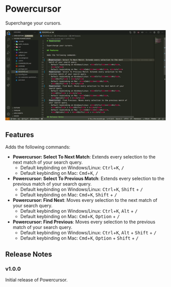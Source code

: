# Powercursor

Supercharge your cursors.

![Demo animation](images/demo.gif)

## Features

Adds the following commands:

- **Powercursor: Select To Next Match**: Extends every selection to the next
  match of your search query.
  - Default keybinding on Windows/Linux: <kbd>Ctrl</kbd>+<kbd>K</kbd>,
    <kbd>/</kbd>
  - Default keybinding on Mac: <kbd>Cmd</kbd>+<kbd>K</kbd>, <kbd>/</kbd>
- **Powercursor: Select To Previous Match**: Extends every selection to the
  previous match of your search query.
  - Default keybinding on Windows/Linux: <kbd>Ctrl</kbd>+<kbd>K</kbd>,
    <kbd>Shift</kbd> + <kbd>/</kbd>
  - Default keybinding on Mac: <kbd>Cmd</kbd>+<kbd>K</kbd>,
    <kbd>Shift</kbd> + <kbd>/</kbd>
- **Powercursor: Find Next**: Moves every selection to the next match of your
  search query.
  - Default keybinding on Windows/Linux: <kbd>Ctrl</kbd>+<kbd>K</kbd>,
    <kbd>Alt</kbd> + <kbd>/</kbd>
  - Default keybinding on Mac: <kbd>Cmd</kbd>+<kbd>K</kbd>,
    <kbd>Option</kbd> + <kbd>/</kbd>
- **Powercursor: Find Previous**: Moves every selection to the previous match of
  your search query.
  - Default keybinding on Windows/Linux: <kbd>Ctrl</kbd>+<kbd>K</kbd>,
    <kbd>Alt</kbd> + <kbd>Shift</kbd> + <kbd>/</kbd>
  - Default keybinding on Mac: <kbd>Cmd</kbd>+<kbd>K</kbd>,
    <kbd>Option</kbd> + <kbd>Shift</kbd> + <kbd>/</kbd>

## Release Notes

### v1.0.0

Initial release of Powercursor.
